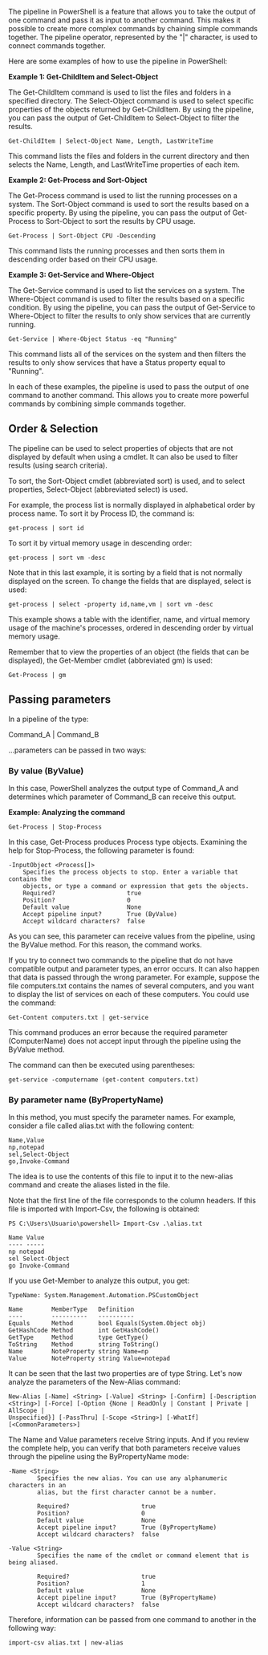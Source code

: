 
The pipeline in PowerShell is a feature that allows you to take the output of one command and pass it as input to another command. This makes it possible to create more complex commands by chaining simple commands together. The pipeline operator, represented by the "|" character, is used to connect commands together.

Here are some examples of how to use the pipeline in PowerShell:

**Example 1: Get-ChildItem and Select-Object**

The Get-ChildItem command is used to list the files and folders in a specified directory. The Select-Object command is used to select specific properties of the objects returned by Get-ChildItem. By using the pipeline, you can pass the output of Get-ChildItem to Select-Object to filter the results.

``` pwsh 
Get-ChildItem | Select-Object Name, Length, LastWriteTime
```

This command lists the files and folders in the current directory and then selects the Name, Length, and LastWriteTime properties of each item.

**Example 2: Get-Process and Sort-Object**

The Get-Process command is used to list the running processes on a system. The Sort-Object command is used to sort the results based on a specific property. By using the pipeline, you can pass the output of Get-Process to Sort-Object to sort the results by CPU usage.

``` pwsh
Get-Process | Sort-Object CPU -Descending
```

This command lists the running processes and then sorts them in descending order based on their CPU usage.

**Example 3: Get-Service and Where-Object**

The Get-Service command is used to list the services on a system. The Where-Object command is used to filter the results based on a specific condition. By using the pipeline, you can pass the output of Get-Service to Where-Object to filter the results to only show services that are currently running.

```
Get-Service | Where-Object Status -eq "Running"
```

This command lists all of the services on the system and then filters the results to only show services that have a Status property equal to "Running".

In each of these examples, the pipeline is used to pass the output of one command to another command. This allows you to create more powerful commands by combining simple commands together.

## Order & Selection

The pipeline can be used to select properties of objects that are not displayed by default when using a cmdlet. It can also be used to filter results (using search criteria).

To sort, the Sort-Object cmdlet (abbreviated sort) is used, and to select properties, Select-Object (abbreviated select) is used.

For example, the process list is normally displayed in alphabetical order by process name. To sort it by Process ID, the command is:

``` pwsh
get-process | sort id
```

To sort it by virtual memory usage in descending order:

``` pwsh
get-process | sort vm -desc
```

Note that in this last example, it is sorting by a field that is not normally displayed on the screen. To change the fields that are displayed, select is used:

``` pwsh
get-process | select -property id,name,vm | sort vm -desc
```

This example shows a table with the identifier, name, and virtual memory usage of the machine's processes, ordered in descending order by virtual memory usage.

Remember that to view the properties of an object (the fields that can be displayed), the Get-Member cmdlet (abbreviated gm) is used:

``` pwsh
Get-Process | gm
```

## Passing parameters

In a pipeline of the type:

Command_A | Command_B

...parameters can be passed in two ways:

### By value (ByValue) 
In this case, PowerShell analyzes the output type of Command_A and determines which parameter of Command_B can receive this output.

**Example: Analyzing the command**

``` pwsh
Get-Process | Stop-Process
```

In this case, Get-Process produces Process type objects. Examining the help for Stop-Process, the following parameter is found:

```
-InputObject <Process[]>
    Specifies the process objects to stop. Enter a variable that contains the
    objects, or type a command or expression that gets the objects.
    Required?                    true
    Position?                    0
    Default value                None
    Accept pipeline input?       True (ByValue)
    Accept wildcard characters?  false
```

As you can see, this parameter can receive values from the pipeline, using the ByValue method. For this reason, the command works.

If you try to connect two commands to the pipeline that do not have compatible output and parameter types, an error occurs. It can also happen that data is passed through the wrong parameter. For example, suppose the file computers.txt contains the names of several computers, and you want to display the list of services on each of these computers. You could use the command:

``` pwsh
Get-Content computers.txt | get-service
```

This command produces an error because the required parameter (ComputerName) does not accept input through the pipeline using the ByValue method.

The command can then be executed using parentheses:

``` pwsh
get-service -computername (get-content computers.txt)
```

### By parameter name (ByPropertyName)

In this method, you must specify the parameter names. For example, consider a file called alias.txt with the following content:

```
Name,Value
np,notepad
sel,Select-Object
go,Invoke-Command
```

The idea is to use the contents of this file to input it to the new-alias command and create the aliases listed in the file.

Note that the first line of the file corresponds to the column headers. If this file is imported with Import-Csv, the following is obtained:

``` pwsh
PS C:\Users\Usuario\powershell> Import-Csv .\alias.txt
```

```
Name Value
---- -----         
np notepad
sel Select-Object
go Invoke-Command
```

If you use Get-Member to analyze this output, you get:

```
TypeName: System.Management.Automation.PSCustomObject

Name        MemberType   Definition                    
----        ----------   ----------                    
Equals      Method       bool Equals(System.Object obj)
GetHashCode Method       int GetHashCode()             
GetType     Method       type GetType()                
ToString    Method       string ToString()             
Name        NoteProperty string Name=np                
Value       NoteProperty string Value=notepad
```
It can be seen that the last two properties are of type String. Let's now analyze the parameters of the New-Alias command:

```
New-Alias [-Name] <String> [-Value] <String> [-Confirm] [-Description
<String>] [-Force] [-Option {None | ReadOnly | Constant | Private | AllScope |
Unspecified}] [-PassThru] [-Scope <String>] [-WhatIf] [<CommonParameters>]
```
The Name and Value parameters receive String inputs. And if you review the complete help, you can verify that both parameters receive values through the pipeline using the ByPropertyName mode:

```
-Name <String>
        Specifies the new alias. You can use any alphanumeric characters in an
        alias, but the first character cannot be a number.

        Required?                    true
        Position?                    0
        Default value                None
        Accept pipeline input?       True (ByPropertyName)
        Accept wildcard characters?  false

-Value <String>
        Specifies the name of the cmdlet or command element that is being aliased.

        Required?                    true
        Position?                    1
        Default value                None
        Accept pipeline input?       True (ByPropertyName)
        Accept wildcard characters?  false
```

Therefore, information can be passed from one command to another in the following way:

``` pwsh
import-csv alias.txt | new-alias
```

